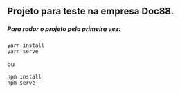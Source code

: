 ## Projeto para teste na empresa Doc88.

##### Para rodar o projeto pela primeira vez:

```
yarn install
yarn serve
```
ou 
```
npm install 
npm serve
```
